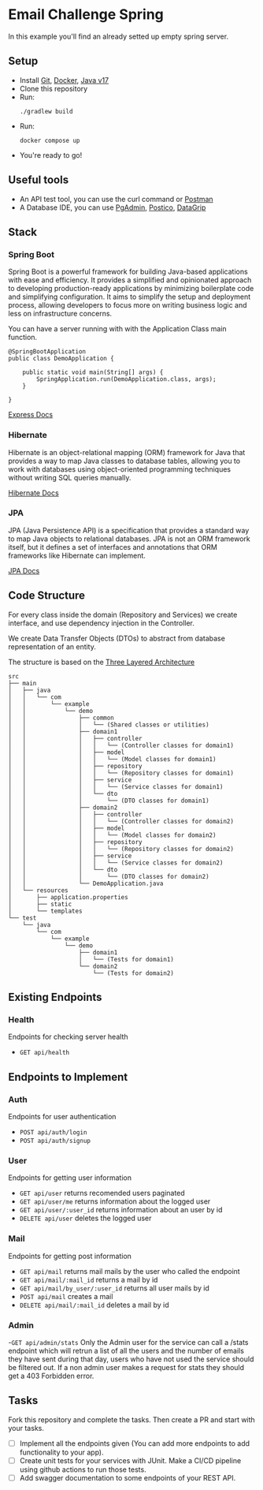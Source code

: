 # Email Challenge Spring

In this example you'll find an already setted up empty spring server.

## Setup

- Install [Git](https://git-scm.com/), [Docker](https://www.docker.com/), [Java v17](https://www.oracle.com/java/technologies/javase/jdk17-archive-downloads.html)
- Clone this repository
- Run:
  ```
  ./gradlew build
  ```
- Run:
  ```
  docker compose up
  ```
- You're ready to go!

## Useful tools

- An API test tool, you can use the curl command or [Postman](https://www.postman.com/)
- A Database IDE, you can use [PgAdmin](https://www.pgadmin.org/), [Postico](https://eggerapps.at/postico2/), [DataGrip](https://www.jetbrains.com/datagrip/)

## Stack

### Spring Boot

Spring Boot is a powerful framework for building Java-based applications with ease and efficiency. It provides a simplified and opinionated approach to developing production-ready applications by minimizing boilerplate code and simplifying configuration. It aims to simplify the setup and deployment process, allowing developers to focus more on writing business logic and less on infrastructure concerns.

You can have a server running with with the Application Class main function.

```
@SpringBootApplication
public class DemoApplication {

	public static void main(String[] args) {
		SpringApplication.run(DemoApplication.class, args);
	}

}
```

[Express Docs](https://expressjs.com/en/4x/api.html)

### Hibernate

Hibernate is an object-relational mapping (ORM) framework for Java that provides a way to map Java classes to database tables, allowing you to work with databases using object-oriented programming techniques without writing SQL queries manually.

[Hibernate Docs](https://hibernate.org/orm/documentation/6.2/)

### JPA
JPA (Java Persistence API) is a specification that provides a standard way to map Java objects to relational databases. JPA is not an ORM framework itself, but it defines a set of interfaces and annotations that ORM frameworks like Hibernate can implement.

[JPA Docs](https://jpa-buddy.com/documentation/spring-data/)

## Code Structure

For every class inside the domain (Repository and Services) we create interface, and use dependency injection in the Controller.

We create Data Transfer Objects (DTOs) to abstract from database representation of an entity.

The structure is based on the [Three Layered Architecture](https://dev.to/blindkai/backend-layered-architecture-514h)

```
src
├── main
│   ├── java
│   │   └── com
│   │       └── example
│   │           └── demo
│   │               ├── common
│   │               │   └── (Shared classes or utilities)
│   │               ├── domain1
│   │               │   ├── controller
│   │               │   │   └── (Controller classes for domain1)
│   │               │   ├── model
│   │               │   │   └── (Model classes for domain1)
│   │               │   ├── repository
│   │               │   │   └── (Repository classes for domain1)
│   │               │   ├── service
│   │               │   │   └── (Service classes for domain1)
│   │               │   └── dto
│   │               │       └── (DTO classes for domain1)
│   │               ├── domain2
│   │               │   ├── controller
│   │               │   │   └── (Controller classes for domain2)
│   │               │   ├── model
│   │               │   │   └── (Model classes for domain2)
│   │               │   ├── repository
│   │               │   │   └── (Repository classes for domain2)
│   │               │   ├── service
│   │               │   │   └── (Service classes for domain2)
│   │               │   └── dto
│   │               │       └── (DTO classes for domain2)
│   │               └── DemoApplication.java
│   └── resources
│       ├── application.properties
│       ├── static
│       └── templates
└── test
    └── java
        └── com
            └── example
                └── demo
                    ├── domain1
                    │   └── (Tests for domain1)
                    └── domain2
                        └── (Tests for domain2)

```

## Existing Endpoints

### Health

Endpoints for checking server health

- `GET api/health`

## Endpoints to Implement

### Auth

Endpoints for user authentication

- `POST api/auth/login`
- `POST api/auth/signup`

### User

Endpoints for getting user information

- `GET api/user` returns recomended users paginated
- `GET api/user/me` returns information about the logged user
- `GET api/user/:user_id` returns information about an user by id
- `DELETE api/user` deletes the logged user

### Mail

Endpoints for getting post information

- `GET api/mail` returns mail mails by the user who called the endpoint
- `GET api/mail/:mail_id` returns a mail by id
- `GET api/mail/by_user/:user_id` returns all user mails by id
- `POST api/mail` creates a mail
- `DELETE api/mail/:mail_id` deletes a mail by id

### Admin

-`GET api/admin/stats` Only the Admin user for the service can call a /stats endpoint which will retrun a list of all the users and the number of emails they have sent during that day, users who have not used the service should be filtered out. If a non admin user makes a request for stats they should get a 403 Forbidden error.

## Tasks

Fork this repository and complete the tasks. Then create a PR and start with your tasks.

- [ ] Implement all the endpoints given (You can add more endpoints to add functionality to your app).
- [ ] Create unit tests for your services with JUnit. Make a CI/CD pipeline using github actions to run those tests.
- [ ] Add swagger documentation to some endpoints of your REST API.
